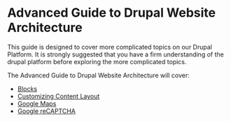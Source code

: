 # Advanced Guide to Drupal Website Architecture

This guide is designed to cover more complicated topics on our Drupal Platform. It is strongly suggested that you have a firm understanding of the drupal platform before exploring the more complicated topics.

The Advanced Guide to Drupal Website Architecture will cover:
* [Blocks](features/howto-blocks.md)
* [Customizing Content Layout](customizingpage.md)
* [Google Maps](GoogleMaps.md)
* [Google reCAPTCHA](recaptcha.md)
